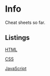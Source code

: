 # Info
Cheat sheets so far.

## Listings
[HTML](/Development/Web/Snippets/HTML.md)

[CSS](/Development/Web/Snippets/CSS.md)

[JavaScript](/Development/Web/Snippets/JS.md)